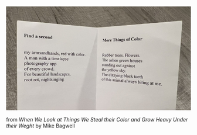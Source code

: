 ![small works](pics/250127.jpeg)

from _When We Look at Things We Steal their Color and Grow Heavy Under their Weght_ by Mike Bagwell